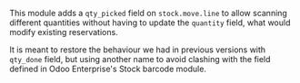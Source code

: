 This module adds a  `qty_picked` field on `stock.move.line` to allow scanning
different quantities without having to update the `quantity` field, what would
modify existing reservations.

It is meant to restore the behaviour we had in previous versions with `qty_done`
field, but using another name to avoid clashing with the field defined in Odoo
Enterprise's Stock barcode module.
